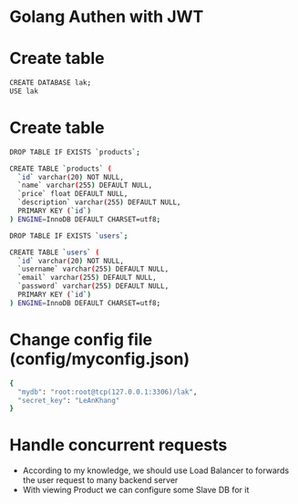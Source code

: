# Golang Authen with JWT
# Create table
```sh
CREATE DATABASE lak;
USE lak
```

# Create table
```sh
DROP TABLE IF EXISTS `products`;

CREATE TABLE `products` (
  `id` varchar(20) NOT NULL,
  `name` varchar(255) DEFAULT NULL,
  `price` float DEFAULT NULL,
  `description` varchar(255) DEFAULT NULL,
  PRIMARY KEY (`id`)
) ENGINE=InnoDB DEFAULT CHARSET=utf8;

DROP TABLE IF EXISTS `users`;

CREATE TABLE `users` (
  `id` varchar(20) NOT NULL,
  `username` varchar(255) DEFAULT NULL,
  `email` varchar(255) DEFAULT NULL,
  `password` varchar(255) DEFAULT NULL,
  PRIMARY KEY (`id`)
) ENGINE=InnoDB DEFAULT CHARSET=utf8;
```

# Change config file (config/myconfig.json)
```sh
{
  "mydb": "root:root@tcp(127.0.0.1:3306)/lak",
  "secret_key": "LeAnKhang"
}
```

# Handle concurrent requests
- According to my knowledge, we should use Load Balancer to forwards the user request to many backend server 
- With viewing Product we can configure some Slave DB for it
